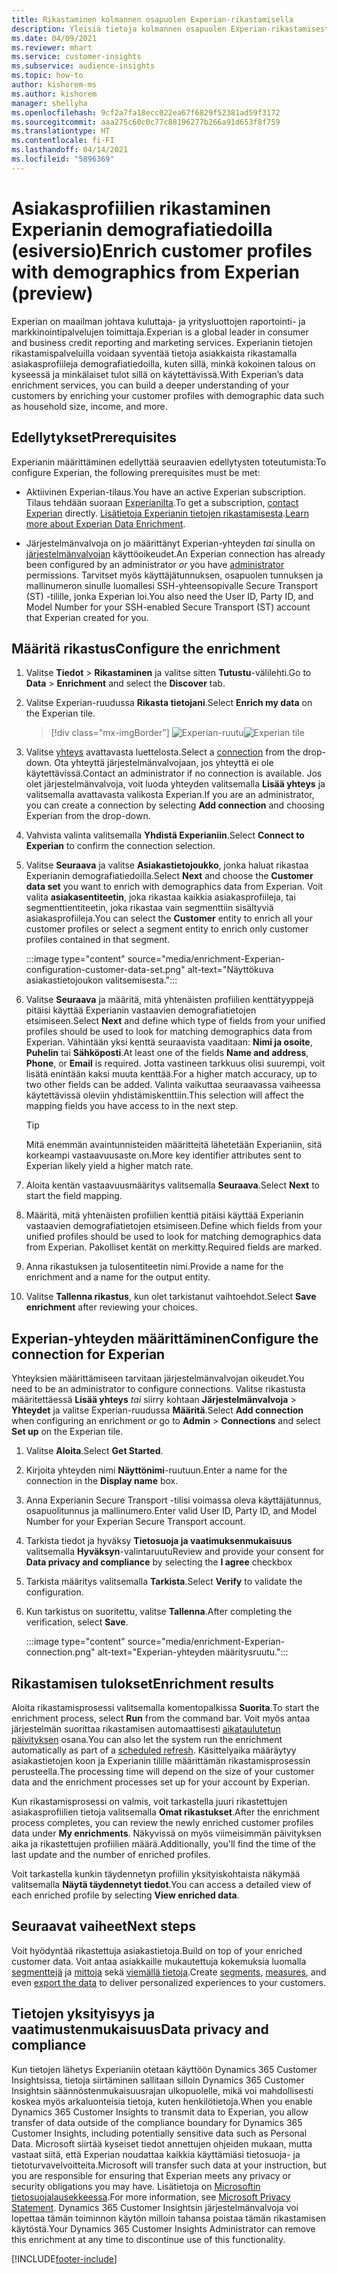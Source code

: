```yaml
---
title: Rikastaminen kolmannen osapuolen Experian-rikastamisella
description: Yleisiä tietoja kolmannen osapuolen Experian-rikastamisesta.
ms.date: 04/09/2021
ms.reviewer: mhart
ms.service: customer-insights
ms.subservice: audience-insights
ms.topic: how-to
author: kishorem-ms
ms.author: kishorem
manager: shellyha
ms.openlocfilehash: 9cf2a7fa18ecc022ea67f6829f52381ad59f3172
ms.sourcegitcommit: aaa275c60c0c77c88196277b266a91d653f8f759
ms.translationtype: HT
ms.contentlocale: fi-FI
ms.lasthandoff: 04/14/2021
ms.locfileid: "5896369"
---
```

# <a name="enrich-customer-profiles-with-demographics-from-experian-preview"></a><span data-ttu-id="8790b-103">Asiakasprofiilien rikastaminen Experianin demografiatiedoilla (esiversio)</span><span class="sxs-lookup"><span data-stu-id="8790b-103">Enrich customer profiles with demographics from Experian (preview)</span></span>

<span data-ttu-id="8790b-104">Experian on maailman johtava kuluttaja- ja yritysluottojen raportointi- ja markkinointipalvelujen toimittaja.</span><span class="sxs-lookup"><span data-stu-id="8790b-104">Experian is a global leader in consumer and business credit reporting and marketing services.</span></span> <span data-ttu-id="8790b-105">Experianin tietojen rikastamispalveluilla voidaan syventää tietoja asiakkaista rikastamalla asiakasprofiileja demografiatiedoilla, kuten sillä, minkä kokoinen talous on kyseessä ja minkälaiset tulot sillä on käytettävissä.</span><span class="sxs-lookup"><span data-stu-id="8790b-105">With Experian’s data enrichment services, you can build a deeper understanding of your customers by enriching your customer profiles with demographic data such as household size, income, and more.</span></span>

## <a name="prerequisites"></a><span data-ttu-id="8790b-106">Edellytykset</span><span class="sxs-lookup"><span data-stu-id="8790b-106">Prerequisites</span></span>

<span data-ttu-id="8790b-107">Experianin määrittäminen edellyttää seuraavien edellytysten toteutumista:</span><span class="sxs-lookup"><span data-stu-id="8790b-107">To configure Experian, the following prerequisites must be met:</span></span>

- <span data-ttu-id="8790b-108">Aktiivinen Experian-tilaus.</span><span class="sxs-lookup"><span data-stu-id="8790b-108">You have an active Experian subscription.</span></span> <span data-ttu-id="8790b-109">Tilaus tehdään suoraan [Experianilta](https://www.experian.com/marketing-services/contact).</span><span class="sxs-lookup"><span data-stu-id="8790b-109">To get a subscription, [contact Experian](https://www.experian.com/marketing-services/contact) directly.</span></span> <span data-ttu-id="8790b-110">[Lisätietoja Experianin tietojen rikastamisesta](https://www.experian.com/marketing-services/microsoft?cmpid=ems_web_mci_cdppage).</span><span class="sxs-lookup"><span data-stu-id="8790b-110">[Learn more about Experian Data Enrichment](https://www.experian.com/marketing-services/microsoft?cmpid=ems_web_mci_cdppage).</span></span>

- <span data-ttu-id="8790b-111">Järjestelmänvalvoja on jo määrittänyt Experian-yhteyden *tai* sinulla on [järjestelmänvalvojan](permissions.md#administrator) käyttöoikeudet.</span><span class="sxs-lookup"><span data-stu-id="8790b-111">An Experian connection has already been configured by an administrator *or* you have [administrator](permissions.md#administrator) permissions.</span></span> <span data-ttu-id="8790b-112">Tarvitset myös käyttäjätunnuksen, osapuolen tunnuksen ja mallinumeron sinulle luomallesi SSH-yhteensopivalle Secure Transport (ST) -tilille, jonka Experian loi.</span><span class="sxs-lookup"><span data-stu-id="8790b-112">You also need the User ID, Party ID, and Model Number for your SSH-enabled Secure Transport (ST) account that Experian created for you.</span></span>

## <a name="configure-the-enrichment"></a><span data-ttu-id="8790b-113">Määritä rikastus</span><span class="sxs-lookup"><span data-stu-id="8790b-113">Configure the enrichment</span></span>

1. <span data-ttu-id="8790b-114">Valitse **Tiedot** > **Rikastaminen** ja valitse sitten **Tutustu**-välilehti.</span><span class="sxs-lookup"><span data-stu-id="8790b-114">Go to **Data** > **Enrichment** and select the **Discover** tab.</span></span>

1. <span data-ttu-id="8790b-115">Valitse Experian-ruudussa **Rikasta tietojani**.</span><span class="sxs-lookup"><span data-stu-id="8790b-115">Select **Enrich my data** on the Experian tile.</span></span>

   > [!div class="mx-imgBorder"]
   > <span data-ttu-id="8790b-116">![Experian-ruutu](media/experian-tile.png "Experian-ruutu")</span><span class="sxs-lookup"><span data-stu-id="8790b-116">![Experian tile](media/experian-tile.png "Experian tile")</span></span>
   > 

1. <span data-ttu-id="8790b-117">Valitse [yhteys](connections.md) avattavasta luettelosta.</span><span class="sxs-lookup"><span data-stu-id="8790b-117">Select a [connection](connections.md) from the drop-down.</span></span> <span data-ttu-id="8790b-118">Ota yhteyttä järjestelmänvalvojaan, jos yhteyttä ei ole käytettävissä.</span><span class="sxs-lookup"><span data-stu-id="8790b-118">Contact an administrator if no connection is available.</span></span> <span data-ttu-id="8790b-119">Jos olet järjestelmänvalvoja, voit luoda yhteyden valitsemalla **Lisää yhteys** ja valitsemalla avattavasta valikosta Experian.</span><span class="sxs-lookup"><span data-stu-id="8790b-119">If you are an administrator, you can create a connection by selecting **Add connection** and choosing Experian from the drop-down.</span></span> 

1. <span data-ttu-id="8790b-120">Vahvista valinta valitsemalla **Yhdistä Experianiin**.</span><span class="sxs-lookup"><span data-stu-id="8790b-120">Select **Connect to Experian** to confirm the connection selection.</span></span>

1.  <span data-ttu-id="8790b-121">Valitse **Seuraava** ja valitse **Asiakastietojoukko**, jonka haluat rikastaa Experianin demografiatiedoilla.</span><span class="sxs-lookup"><span data-stu-id="8790b-121">Select **Next** and choose the **Customer data set** you want to enrich with demographics data from Experian.</span></span> <span data-ttu-id="8790b-122">Voit valita **asiakasentiteetin**, joka rikastaa kaikkia asiakasprofiileja, tai segmenttientiteetin, joka rikastaa vain segmenttiin sisältyviä asiakasprofiileja.</span><span class="sxs-lookup"><span data-stu-id="8790b-122">You can select the **Customer** entity to enrich all your customer profiles or select a segment entity to enrich only customer profiles contained in that segment.</span></span>

    :::image type="content" source="media/enrichment-Experian-configuration-customer-data-set.png" alt-text="Näyttökuva asiakastietojoukon valitsemisesta.":::

1. <span data-ttu-id="8790b-124">Valitse **Seuraava** ja määritä, mitä yhtenäisten profiilien kenttätyyppejä pitäisi käyttää Experianin vastaavien demografiatietojen etsimiseen.</span><span class="sxs-lookup"><span data-stu-id="8790b-124">Select **Next** and define which type of fields from your unified profiles should be used to look for matching demographics data from Experian.</span></span> <span data-ttu-id="8790b-125">Vähintään yksi kenttä seuraavista vaaditaan: **Nimi ja osoite**, **Puhelin** tai **Sähköposti**.</span><span class="sxs-lookup"><span data-stu-id="8790b-125">At least one of the fields **Name and address**, **Phone**, or **Email** is required.</span></span> <span data-ttu-id="8790b-126">Jotta vastineen tarkkuus olisi suurempi, voit lisätä enintään kaksi muuta kenttää.</span><span class="sxs-lookup"><span data-stu-id="8790b-126">For a higher match accuracy, up to two other fields can be added.</span></span> <span data-ttu-id="8790b-127">Valinta vaikuttaa seuraavassa vaiheessa käytettävissä oleviin yhdistämiskenttiin.</span><span class="sxs-lookup"><span data-stu-id="8790b-127">This selection will affect the mapping fields you have access to in the next step.</span></span>

    > [!TIP]
    > <span data-ttu-id="8790b-128">Mitä enemmän avaintunnisteiden määritteitä lähetetään Experianiin, sitä korkeampi vastaavuusaste on.</span><span class="sxs-lookup"><span data-stu-id="8790b-128">More key identifier attributes sent to Experian likely yield a higher match rate.</span></span>

1. <span data-ttu-id="8790b-129">Aloita kentän vastaavuusmääritys valitsemalla **Seuraava**.</span><span class="sxs-lookup"><span data-stu-id="8790b-129">Select **Next** to start the field mapping.</span></span>

1. <span data-ttu-id="8790b-130">Määritä, mitä yhtenäisten profiilien kenttiä pitäisi käyttää Experianin vastaavien demografiatietojen etsimiseen.</span><span class="sxs-lookup"><span data-stu-id="8790b-130">Define which fields from your unified profiles should be used to look for matching demographics data from Experian.</span></span> <span data-ttu-id="8790b-131">Pakolliset kentät on merkitty.</span><span class="sxs-lookup"><span data-stu-id="8790b-131">Required fields are marked.</span></span>

1. <span data-ttu-id="8790b-132">Anna rikastuksen ja tulosentiteetin nimi.</span><span class="sxs-lookup"><span data-stu-id="8790b-132">Provide a name for the enrichment and a name for the output entity.</span></span>

1. <span data-ttu-id="8790b-133">Valitse **Tallenna rikastus**, kun olet tarkistanut vaihtoehdot.</span><span class="sxs-lookup"><span data-stu-id="8790b-133">Select **Save enrichment** after reviewing your choices.</span></span>

## <a name="configure-the-connection-for-experian"></a><span data-ttu-id="8790b-134">Experian-yhteyden määrittäminen</span><span class="sxs-lookup"><span data-stu-id="8790b-134">Configure the connection for Experian</span></span> 

<span data-ttu-id="8790b-135">Yhteyksien määrittämiseen tarvitaan järjestelmänvalvojan oikeudet.</span><span class="sxs-lookup"><span data-stu-id="8790b-135">You need to be an administrator to configure connections.</span></span> <span data-ttu-id="8790b-136">Valitse rikastusta määritettäessä **Lisää yhteys** *tai* siirry kohtaan **Järjestelmänvalvoja** > **Yhteydet** ja valitse Experian-ruudussa **Määritä**.</span><span class="sxs-lookup"><span data-stu-id="8790b-136">Select **Add connection** when configuring an enrichment *or* go to **Admin** > **Connections** and select **Set up** on the Experian tile.</span></span>

1. <span data-ttu-id="8790b-137">Valitse **Aloita**.</span><span class="sxs-lookup"><span data-stu-id="8790b-137">Select **Get Started**.</span></span>

1. <span data-ttu-id="8790b-138">Kirjoita yhteyden nimi **Näyttönimi**-ruutuun.</span><span class="sxs-lookup"><span data-stu-id="8790b-138">Enter a name for the connection in the **Display name** box.</span></span>

1. <span data-ttu-id="8790b-139">Anna Experianin Secure Transport -tilisi voimassa oleva käyttäjätunnus, osapuolitunnus ja mallinumero.</span><span class="sxs-lookup"><span data-stu-id="8790b-139">Enter valid User ID, Party ID, and Model Number for your Experian Secure Transport account.</span></span>

1. <span data-ttu-id="8790b-140">Tarkista tiedot ja hyväksy **Tietosuoja ja vaatimuksenmukaisuus** valitsemalla **Hyväksyn**-valintaruutu</span><span class="sxs-lookup"><span data-stu-id="8790b-140">Review and provide your consent for **Data privacy and compliance** by selecting the **I agree** checkbox</span></span>

1. <span data-ttu-id="8790b-141">Tarkista määritys valitsemalla **Tarkista**.</span><span class="sxs-lookup"><span data-stu-id="8790b-141">Select **Verify** to validate the configuration.</span></span>

1. <span data-ttu-id="8790b-142">Kun tarkistus on suoritettu, valitse **Tallenna**.</span><span class="sxs-lookup"><span data-stu-id="8790b-142">After completing the verification, select **Save**.</span></span>
   
   :::image type="content" source="media/enrichment-Experian-connection.png" alt-text="Experian-yhteyden määritysruutu.":::

## <a name="enrichment-results"></a><span data-ttu-id="8790b-144">Rikastamisen tulokset</span><span class="sxs-lookup"><span data-stu-id="8790b-144">Enrichment results</span></span>

<span data-ttu-id="8790b-145">Aloita rikastamisprosessi valitsemalla komentopalkissa **Suorita**.</span><span class="sxs-lookup"><span data-stu-id="8790b-145">To start the enrichment process, select **Run** from the command bar.</span></span> <span data-ttu-id="8790b-146">Voit myös antaa järjestelmän suorittaa rikastamisen automaattisesti [aikataulutetun päivityksen](system.md#schedule-tab) osana.</span><span class="sxs-lookup"><span data-stu-id="8790b-146">You can also let the system run the enrichment automatically as part of a [scheduled refresh](system.md#schedule-tab).</span></span> <span data-ttu-id="8790b-147">Käsittelyaika määräytyy asiakastietojen koon ja Experianin tilille määrittämän rikastamisprosessin perusteella.</span><span class="sxs-lookup"><span data-stu-id="8790b-147">The processing time will depend on the size of your customer data and the enrichment processes set up for your account by Experian.</span></span>

<span data-ttu-id="8790b-148">Kun rikastamisprosessi on valmis, voit tarkastella juuri rikastettujen asiakasprofiilien tietoja valitsemalla **Omat rikastukset**.</span><span class="sxs-lookup"><span data-stu-id="8790b-148">After the enrichment process completes, you can review the newly enriched customer profiles data under **My enrichments**.</span></span> <span data-ttu-id="8790b-149">Näkyvissä on myös viimeisimmän päivityksen aika ja rikastettujen profiilien määrä.</span><span class="sxs-lookup"><span data-stu-id="8790b-149">Additionally, you'll find the time of the last update and the number of enriched profiles.</span></span>

<span data-ttu-id="8790b-150">Voit tarkastella kunkin täydennetyn profiilin yksityiskohtaista näkymää valitsemalla **Näytä täydennetyt tiedot**.</span><span class="sxs-lookup"><span data-stu-id="8790b-150">You can access a detailed view of each enriched profile by selecting **View enriched data**.</span></span>

## <a name="next-steps"></a><span data-ttu-id="8790b-151">Seuraavat vaiheet</span><span class="sxs-lookup"><span data-stu-id="8790b-151">Next steps</span></span>

<span data-ttu-id="8790b-152">Voit hyödyntää rikastettuja asiakastietoja.</span><span class="sxs-lookup"><span data-stu-id="8790b-152">Build on top of your enriched customer data.</span></span> <span data-ttu-id="8790b-153">Voit antaa asiakkaille mukautettuja kokemuksia luomalla [segmenttejä](segments.md) ja [mittoja](measures.md) sekä [viemällä tietoja](export-destinations.md).</span><span class="sxs-lookup"><span data-stu-id="8790b-153">Create [segments](segments.md), [measures](measures.md), and even [export the data](export-destinations.md) to deliver personalized experiences to your customers.</span></span>

## <a name="data-privacy-and-compliance"></a><span data-ttu-id="8790b-154">Tietojen yksityisyys ja vaatimustenmukaisuus</span><span class="sxs-lookup"><span data-stu-id="8790b-154">Data privacy and compliance</span></span>

<span data-ttu-id="8790b-155">Kun tietojen lähetys Experianiin otetaan käyttöön Dynamics 365 Customer Insightsissa, tietoja siirtäminen sallitaan silloin Dynamics 365 Customer Insightsin säännöstenmukaisuusrajan ulkopuolelle, mikä voi mahdollisesti koskea myös arkaluonteisia tietoja, kuten henkilötietoja.</span><span class="sxs-lookup"><span data-stu-id="8790b-155">When you enable Dynamics 365 Customer Insights to transmit data to Experian, you allow transfer of data outside of the compliance boundary for Dynamics 365 Customer Insights, including potentially sensitive data such as Personal Data.</span></span> <span data-ttu-id="8790b-156">Microsoft siirtää kyseiset tiedot annettujen ohjeiden mukaan, mutta vastaat siitä, että Experian noudattaa kaikkia käyttämiäsi tietosuoja- ja tietoturvavelvoitteita.</span><span class="sxs-lookup"><span data-stu-id="8790b-156">Microsoft will transfer such data at your instruction, but you are responsible for ensuring that Experian meets any privacy or security obligations you may have.</span></span> <span data-ttu-id="8790b-157">Lisätietoja on [Microsoftin tietosuojalausekkeessa](https://go.microsoft.com/fwlink/?linkid=396732).</span><span class="sxs-lookup"><span data-stu-id="8790b-157">For more information, see [Microsoft Privacy Statement](https://go.microsoft.com/fwlink/?linkid=396732).</span></span>
<span data-ttu-id="8790b-158">Dynamics 365 Customer Insightsin järjestelmänvalvoja voi lopettaa tämän toiminnon käytön milloin tahansa poistaa tämän rikastamisen käytöstä.</span><span class="sxs-lookup"><span data-stu-id="8790b-158">Your Dynamics 365 Customer Insights Administrator can remove this enrichment at any time to discontinue use of this functionality.</span></span>


[!INCLUDE[footer-include](../includes/footer-banner.md)]
